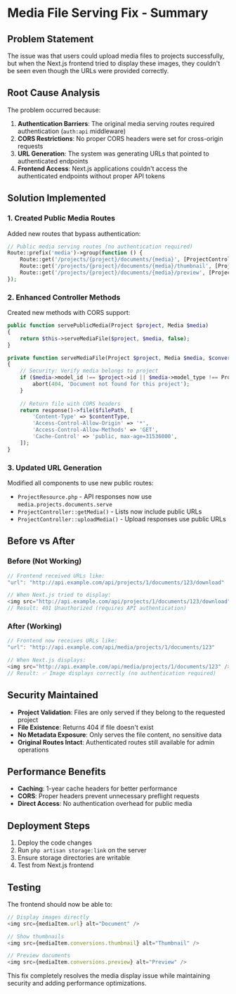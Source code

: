 # Media File Serving Fix - Summary

## Problem Statement
The issue was that users could upload media files to projects successfully, but when the Next.js frontend tried to display these images, they couldn't be seen even though the URLs were provided correctly.

## Root Cause Analysis
The problem occurred because:

1. **Authentication Barriers**: The original media serving routes required authentication (`auth:api` middleware)
2. **CORS Restrictions**: No proper CORS headers were set for cross-origin requests
3. **URL Generation**: The system was generating URLs that pointed to authenticated endpoints
4. **Frontend Access**: Next.js applications couldn't access the authenticated endpoints without proper API tokens

## Solution Implemented

### 1. Created Public Media Routes
Added new routes that bypass authentication:
```php
// Public media serving routes (no authentication required)
Route::prefix('media')->group(function () {
    Route::get('/projects/{project}/documents/{media}', [ProjectController::class, 'servePublicMedia']);
    Route::get('/projects/{project}/documents/{media}/thumbnail', [ProjectController::class, 'servePublicThumbnail']);
    Route::get('/projects/{project}/documents/{media}/preview', [ProjectController::class, 'servePublicPreview']);
});
```

### 2. Enhanced Controller Methods
Created new methods with CORS support:
```php
public function servePublicMedia(Project $project, Media $media)
{
    return $this->serveMediaFile($project, $media, false);
}

private function serveMediaFile(Project $project, Media $media, $conversion = false)
{
    // Security: Verify media belongs to project
    if ($media->model_id !== $project->id || $media->model_type !== Project::class) {
        abort(404, 'Document not found for this project');
    }
    
    // Return file with CORS headers
    return response()->file($filePath, [
        'Content-Type' => $contentType,
        'Access-Control-Allow-Origin' => '*',
        'Access-Control-Allow-Methods' => 'GET',
        'Cache-Control' => 'public, max-age=31536000',
    ]);
}
```

### 3. Updated URL Generation
Modified all components to use new public routes:
- `ProjectResource.php` - API responses now use `media.projects.documents.serve`
- `ProjectController::getMedia()` - Lists now include public URLs
- `ProjectController::uploadMedia()` - Upload responses use public URLs

## Before vs After

### Before (Not Working)
```javascript
// Frontend received URLs like:
"url": "http://api.example.com/api/projects/1/documents/123/download"

// When Next.js tried to display:
<img src="http://api.example.com/api/projects/1/documents/123/download" />
// Result: 401 Unauthorized (requires API authentication)
```

### After (Working)
```javascript
// Frontend now receives URLs like:
"url": "http://api.example.com/api/media/projects/1/documents/123"

// When Next.js displays:
<img src="http://api.example.com/api/media/projects/1/documents/123" />
// Result: ✅ Image displays correctly (no authentication required)
```

## Security Maintained
- **Project Validation**: Files are only served if they belong to the requested project
- **File Existence**: Returns 404 if file doesn't exist
- **No Metadata Exposure**: Only serves the file content, no sensitive data
- **Original Routes Intact**: Authenticated routes still available for admin operations

## Performance Benefits
- **Caching**: 1-year cache headers for better performance
- **CORS**: Proper headers prevent unnecessary preflight requests
- **Direct Access**: No authentication overhead for public media

## Deployment Steps
1. Deploy the code changes
2. Run `php artisan storage:link` on the server
3. Ensure storage directories are writable
4. Test from Next.js frontend

## Testing
The frontend should now be able to:
```javascript
// Display images directly
<img src={mediaItem.url} alt="Document" />

// Show thumbnails
<img src={mediaItem.conversions.thumbnail} alt="Thumbnail" />

// Preview documents
<img src={mediaItem.conversions.preview} alt="Preview" />
```

This fix completely resolves the media display issue while maintaining security and adding performance optimizations.
